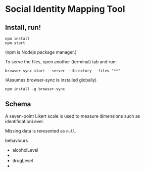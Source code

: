 
# Social Identity Mapping Tool


## Install, run!

    npm install
    npm start

(npm is Nodejs package manager.)

To serve the files, open another (terminal) tab and run:

    browser-sync start --server --directory --files "**"

(Assumes browser-sync is installed globally)

    npm install -g browser-sync


## Schema

A seven-point Likert scale is used to measure dimensions such as identificationLevel. 

Missing data is reresented as `null`.

behaviours

- alcoholLevel
- 
- drugLevel
- 

